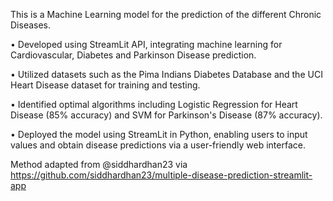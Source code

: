 This is a Machine Learning model for the prediction of the different Chronic Diseases.

•	Developed using StreamLit API, integrating machine learning for Cardiovascular, Diabetes and Parkinson Disease prediction.

•	Utilized datasets such as the Pima Indians Diabetes Database and the UCI Heart Disease dataset for training and testing.

•	Identified optimal algorithms including Logistic Regression for Heart Disease (85% accuracy) and SVM for Parkinson's Disease (87% accuracy).

•	Deployed the model using StreamLit in Python, enabling users to input values and obtain disease predictions via a user-friendly web interface.


Method adapted from @siddhardhan23 via https://github.com/siddhardhan23/multiple-disease-prediction-streamlit-app
